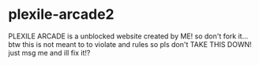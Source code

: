 # plexile-arcade2
PLEXILE ARCADE is a unblocked website created by ME! so don't fork it... btw this is not meant to to violate and rules so pls don't TAKE THIS DOWN! just msg me and ill fix it!?
